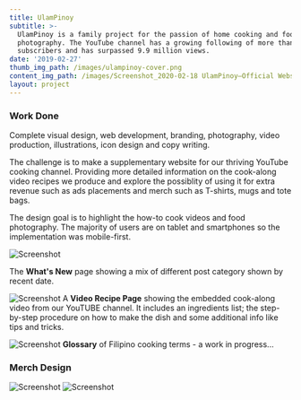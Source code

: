```yaml
---
title: UlamPinoy
subtitle: >-
  UlamPinoy is a family project for the passion of home cooking and food
  photography. The YouTube channel has a growing following of more than 61,700
  subscribers and has surpassed 9.9 million views.
date: '2019-02-27'
thumb_img_path: /images/ulampinoy-cover.png
content_img_path: /images/Screenshot_2020-02-18 UlamPinoy—Official Website ulampinoy com(3).jpg
layout: project
---
```

### Work Done

Complete visual design, web development, branding, photography, video production, illustrations, icon design and copy writing.

The challenge is to make a supplementary website for our thriving YouTube cooking channel. Providing more detailed information on the cook-along video recipes we produce and explore the possiblity of using it for extra revenue such as ads placements and merch such as T-shirts, mugs and tote bags.

The design goal is to highlight the how-to cook videos and food photography. The majority of users are on tablet and smartphones so the implementation was mobile-first.

![Screenshot](/images/ss-up-blog.jpg)

The **What's New** page showing a mix of different post category shown by recent date.

![Screenshot](/images/ss-up-video-single.jpg)
A **Video Recipe Page** showing the embedded cook-along video from our YouTUBE channel. It includes an ingredients list; the step-by-step procedure on how to make the dish and some additional info like tips and tricks.

![Screenshot](/images/ss-up-glossary.png)
**Glossary** of Filipino cooking terms - a work in progress...

### Merch Design

![Screenshot](/images/up-merch-tote.jpg)
![Screenshot](/images/up-merch-tshirt.jpg)